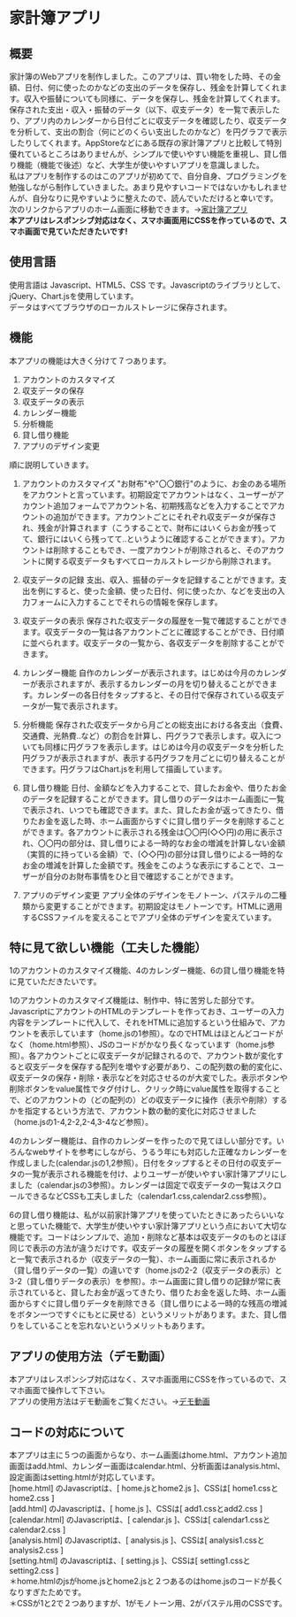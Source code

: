 # 家計簿アプリ

## 概要
家計簿のWebアプリを制作しました。このアプリは、買い物をした時、その金額、日付、何に使ったのかなどの支出のデータを保存し、残金を計算してくれます。収入や振替についても同様に、データを保存し、残金を計算してくれます。保存された支出・収入・振替のデータ（以下、収支データ）を一覧で表示したり、アプリ内のカレンダーから日付ごとに収支データを確認したり、収支データを分析して、支出の割合（何にどのくらい支出したのかなど）を円グラフで表示したりしてくれます。AppStoreなどにある既存の家計簿アプリと比較して特別優れているところはありませんが、シンプルで使いやすい機能を重視し、貸し借り機能（機能で後述）など、大学生が使いやすいアプリを意識しました。  
私はアプリを制作するのはこのアプリが初めてで、自分自身、プログラミングを勉強しながら制作していきました。あまり見やすいコードではないかもしれませんが、自分なりに見やすいように整えたので、読んでいただけると幸いです。  
次のリンクからアプリのホーム画面に移動できます。→[家計簿アプリ](https://staba-tatsujin.ssl-lolipop.jp/kakeibo/home.html)  
**本アプリはレスポンシブ対応はなく、スマホ画面用にCSSを作っているので、スマホ画面で見ていただきたいです!**

## 使用言語

使用言語は Javascript、HTML5、CSS です。Javascriptのライブラリとして、jQuery、Chart.jsを使用しています。  
データはすべてブラウザのローカルストレージに保存されます。

## 機能
本アプリの機能は大きく分けて７つあります。  
1. アカウントのカスタマイズ
2. 収支データの保存
3. 収支データの表示
4. カレンダー機能
5. 分析機能
6. 貸し借り機能
7. アプリのデザイン変更
  
順に説明していきます。  
1. アカウントのカスタマイズ
"お財布"や"〇〇銀行"のように、お金のある場所をアカウントと言っています。初期設定でアカウントはなく、ユーザーがアカウント追加フォームでアカウント名、初期残高などを入力することでアカウントの追加ができます。アカウントごとにそれぞれ収支データが保存され、残金が計算されます（こうすることで、財布にはいくらお金が残ってて、銀行にはいくら残ってて..というように確認することができます）。アカウントは削除することもでき、一度アカウントが削除されると、そのアカウントに関する収支データもすべてローカルストレージから削除されます。

2. 収支データの記録
支出、収入、振替のデータを記録することができます。支出を例にすると、使った金額、使った日付、何に使ったか、などを支出の入力フォームに入力することでそれらの情報を保存します。

3. 収支データの表示
保存された収支データの履歴を一覧で確認することができます。収支データの一覧は各アカウントごとに確認することができ、日付順に並べられます。収支データの一覧から、各収支データを削除することができます。

4. カレンダー機能
自作のカレンダーが表示されます。はじめは今月のカレンダーが表示されますが、表示するカレンダーの月を切り替えることができます。カレンダーの各日付をタップすると、その日付で保存されている収支データが一覧で表示されます。

5. 分析機能
保存された収支データから月ごとの総支出における各支出（食費、交通費、光熱費..など）の割合を計算し、円グラフで表示します。収入についても同様に円グラフを表示します。はじめは今月の収支データを分析した円グラフが表示されますが、表示する円グラフを月ごとに切り替えることができます。円グラフはChart.jsを利用して描画しています。

6. 貸し借り機能
日付、金額などを入力することで、貸したお金や、借りたお金のデータを記録することができます。貸し借りのデータはホーム画面に一覧で表示され、いつでも確認できます。また、貸したお金が返ってきたり、借りたお金を返した時、ホーム画面からすぐに貸し借りデータを削除することができます。各アカウントに表示される残金は〇〇円(◇◇円)の用に表示され、〇〇円の部分は、貸し借りによる一時的なお金の増減を計算しない金額（実質的に持っている金額）で、(◇◇円)の部分は貸し借りによる一時的なお金の増減を計算した金額です。残金をこのような表示にすることで、ユーザーが自分のお財布事情をひと目で確認することができます。

7. アプリのデザイン変更
アプリ全体のデザインをモノトーン、パステルの二種類から変更することができます。初期設定はモノトーンです。HTMLに適用するCSSファイルを変えることでアプリ全体のデザインを変えています。

## 特に見て欲しい機能（工夫した機能）

1のアカウントのカスタマイズ機能、4のカレンダー機能、6の貸し借り機能を特に見ていただきたいです。  

1のアカウントのカスタマイズ機能は、制作中、特に苦労した部分です。JavascriptにアカウントのHTMLのテンプレートを作っておき、ユーザーの入力内容をテンプレートに代入して、それをHTMLに追加するという仕組みで、アカウントを表示しています（home.jsの1参照）。なのでHTMLはほとんどコードがなく（home.html参照）、JSのコードがかなり長くなっています（home.js参照）。各アカウントごとに収支データが記録されるので、アカウント数が変化すると収支データを保存する配列を増やす必要があり、この配列数の動的変化に、収支データの保存・削除・表示などを対応させるのが大変でした。表示ボタンや削除ボタンをvalue属性でタグ付けし、クリック時にvalue属性を取得することで、どのアカウントの（どの配列の）どの収支データに操作（表示や削除）するかを指定するという方法で、アカウント数の動的変化に対応させました（home.jsの1-4,2-2,2-4,3-4など参照）。   
  
4のカレンダー機能は、自作のカレンダーを作ったので見てほしい部分です。いろんなwebサイトを参考にしながら、うるう年にも対応した正確なカレンダーを作成しました(calendar.jsの1,2参照）。日付をタップするとその日付の収支データの一覧が表示される機能を付け、よりユーザーが使いやすい家計簿アプリにしました（calendar.jsの3参照）。カレンダーは固定で収支データの一覧はスクロールできるなどCSSも工夫しました（calendar1.css,calendar2.css参照）。  
  
6の貸し借り機能は、私が以前家計簿アプリを使っていたときにあったらいいなと思っていた機能で、大学生が使いやすい家計簿アプリという点において大切な機能です。コードはシンプルで、追加・削除など基本は収支データのものとほぼ同じで表示の方法が違うだけです。収支データの履歴を開くボタンをタップすると一覧で表示されるか（収支データの一覧）、ホーム画面に常に表示されるか（貸し借りデータの一覧）の違いです（home.jsの2-2（収支データの表示）と3-2（貸し借りデータの表示）を参照）。ホーム画面に貸し借りの記録が常に表示されていると、貸したお金が返ってきたり、借りたお金を返した時、ホーム画面からすぐに貸し借りデータを削除できる（貸し借りによる一時的な残高の増減をボタン一つですぐにもとに戻せる）というメリットがあります。また、貸し借りをしていることを忘れないというメリットもあります。  

## アプリの使用方法（デモ動画）
本アプリはレスポンシブ対応はなく、スマホ画面用にCSSを作っているので、スマホ画面で操作して下さい。  
アプリの使用方法はデモ動画をご覧ください。→[デモ動画](https://youtu.be/GnH3DIdn9L4)  

## コードの対応について
本アプリは主に５つの画面からなり、ホーム画面はhome.html、アカウント追加画面はadd.html、カレンダー画面はcalendar.html、分析画面はanalysis.html、設定画面はsetting.htmlが対応しています。  
[home.html] のJavascriptは、[ home.jsとhome2.js ]、CSSは[ home1.cssとhome2.css ]  
[add.html] のJavascriptは、[ home.js ]、CSSは[ add1.cssとadd2.css ]  
[calendar.html] のJavascriptは、[ calendar.js ]、CSSは[ calendar1.cssとcalendar2.css ]  
[analysis.html] のJavascriptは、[ analysis.js ]、CSSは[ analysis1.cssとanalysis2.css ]  
[setting.html] のJavascriptは、[ setting.js ]、CSSは[ setting1.cssとsetting2.css ]  
＊home.htmlのjsがhome.jsとhome2.jsと２つあるのはhome.jsのコードが長くなりすぎたためです。  
＊CSSが1と2で２つありますが、1がモノトーン用、2がパステル用のCSSです。  
